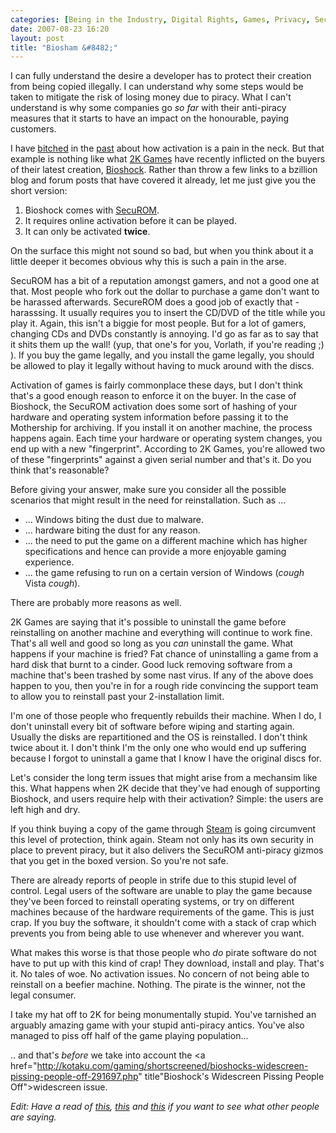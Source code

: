 ```yaml
---
categories: [Being in the Industry, Digital Rights, Games, Privacy, Security, WTF]
date: 2007-08-23 16:20
layout: post
title: "Biosham &#8482;"
---
```

I can fully understand the desire a developer has to protect their creation from being copied illegally. I can understand why some steps would be taken to mitigate the risk of losing money due to piracy. What I can't understand is why some companies go <em>so far</em> with their anti-piracy measures that it starts to have an impact on the honourable, paying customers.

I have <a href="/posts/microsoft-vista-licence-restrictions/" title="Microsoft Vista License Restrictions">bitched</a> in the <a href="/posts/office-registration-and-activation/" title="Office Registratoin and Activation">past</a> about how activation is a pain in the neck. But that example is nothing like what <a href="http://www.2kgames.com/" title="2K Games">2K Games</a> have recently inflicted on the buyers of their latest creation, <a href="http://www.2kgames.com/bioshock/" title="Bioshock">Bioshock</a>. Rather than throw a few links to a bzillion blog and forum posts that have covered it already, let me just give you the short version:
<ol><li>Bioshock comes with <a href="http://www.securom.com/" title="SecuROM">SecuROM</a>.</li><li>It requires online activation before it can be played.</li><li>It can only be activated <strong>twice</strong>.</li></ol>On the surface this might not sound so bad, but when you think about it a little deeper it becomes obvious why this is such a pain in the arse.

<!--more-->

SecuROM has a bit of a reputation amongst gamers, and not a good one at that. Most people who fork out the dollar to purchase a game don't want to be harassed afterwards. SecureROM does a good job of exactly that - harasssing. It usually requires you to insert the CD/DVD of the title while you play it. Again, this isn't a biggie for most people. But for a lot of gamers, changing CDs and DVDs constantly is annoying. I'd go as far as to say that it shits them up the wall! (yup, that one's for you, Vorlath, if you're reading ;) ). If you buy the game legally, and you install the game legally, you should be allowed to play it legally without having to muck around with the discs.

Activation of games is fairly commonplace these days, but I don't think that's a good enough reason to enforce it on the buyer. In the case of Bioshock, the SecuROM activation does some sort of hashing of your hardware and operating system information before passing it to the Mothership for archiving. If you install it on another machine, the process happens again. Each time your hardware or operating system changes, you end up with a new "fingerprint". According to 2K Games, you're allowed two of these "fingerprints" against a given serial number and that's it. Do you think that's reasonable?

Before giving your answer, make sure you consider all the possible scenarios that might result in the need for reinstallation. Such as ...<ul><li>... Windows biting the dust due to malware.</li><li>... hardware biting the dust for any reason.</li><li>... the need to put the game on a different machine which has higher specifications and hence can provide a more enjoyable gaming experience.</li><li>... the game refusing to run on a certain version of Windows (<em>cough</em> Vista <em>cough</em>).</li></ul>There are probably more reasons as well.

2K Games are saying that it's possible to uninstall the game before reinstalling on another machine and everything will continue to work fine. That's all well and good so long as you <em>can</em> uninstall the game. What happens if your machine is fried? Fat chance of uninstalling a game from a hard disk that burnt to a cinder. Good luck removing software from a machine that's been trashed by some nast virus. If any of the above does happen to you, then you're in for a rough ride convincing the support team to allow you to reinstall past your 2-installation limit.

I'm one of those people who frequently rebuilds their machine. When I do, I don't uninstall every bit of software before wiping and starting again. Usually the disks are repartitioned and the OS is reinstalled. I don't think twice about it. I don't think I'm the only one who would end up suffering because I forgot to uninstall a game that I know I have the original discs for.

Let's consider the long term issues that might arise from a mechansim like this. What happens when 2K decide that they've had enough of supporting Bioshock, and users require help with their activation? Simple: the users are left high and dry.

If you think buying a copy of the game through <a href="http://www.steampowered.com/" title="Steam">Steam</a> is going circumvent this level of protection, think again. Steam not only has its own security in place to prevent piracy, but it also delivers the SecuROM anti-piracy gizmos that you get in the boxed version. So you're not safe.

There are already reports of people in strife due to this stupid level of control. Legal users of the software are unable to play the game because they've been forced to reinstall operating systems, or try on different machines because of the hardware requirements of the game. This is just crap. If you buy the software, it shouldn't come with a stack of crap which prevents you from being able to use whenever and wherever you want.

What makes this worse is that those people who <em>do</em> pirate software do not have to put up with this kind of crap! They download, install and play. That's it. No tales of woe. No activation issues. No concern of not being able to reinstall on a beefier machine. Nothing. The pirate is the winner, not the legal consumer.

I take my hat off to 2K for being monumentally stupid. You've tarnished an arguably amazing game with your stupid anti-piracy antics. You've also managed to piss off half of the game playing population...

.. and that's <em>before</em> we take into account the <a href="http://kotaku.com/gaming/shortscreened/bioshocks-widescreen-pissing-people-off-291697.php" title"Bioshock's Widescreen Pissing People Off">widescreen</a> issue.

<em>Edit: Have a read of <a href="http://forums.steampowered.com/forums/showthread.php?t=589874" title="Steampowered Forums">this</a>, <a href="http://forums.2kgames.com/forums/showthread.php?t=5527" title="2K Forums">this</a> and <a href="http://digg.com/pc_games/More_Bioshock_stupidness_you_can_only_install_the_game_twice_WTF" title="More Bioshock Stupidnesss (Digg)">this</a> if you want to see what other people are saying.</em>
